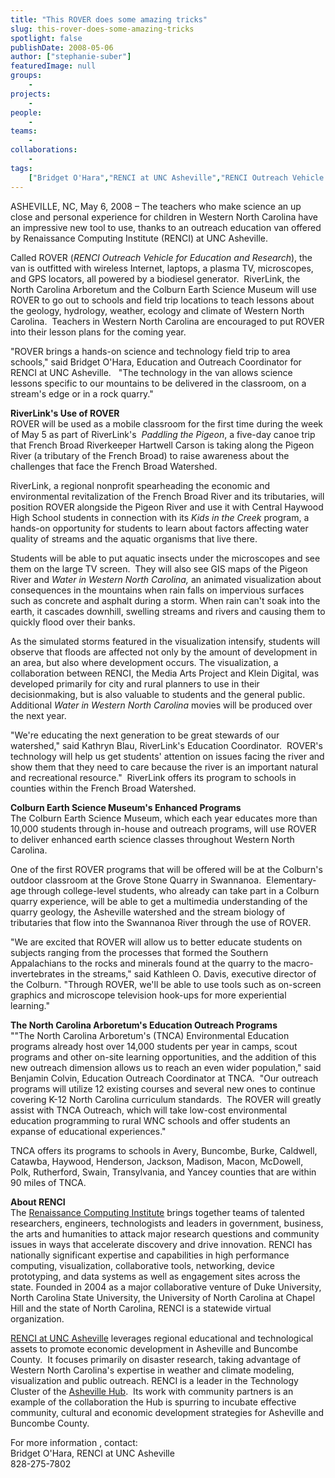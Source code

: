 ```yaml
---
title: "This ROVER does some amazing tricks"
slug: this-rover-does-some-amazing-tricks
spotlight: false
publishDate: 2008-05-06
author: ["stephanie-suber"]
featuredImage: null
groups:
    - 
projects:
    - 
people:
    - 
teams: 
    - 
collaborations:
    - 
tags:
    ["Bridget O'Hara","RENCI at UNC Asheville","RENCI Outreach Vehicle for Education and Research (ROVER)"]
---
```

<p>ASHEVILLE, NC, May 6, 2008 – The teachers who make science an up close and personal experience for children in Western North Carolina have an impressive new tool to use, thanks to an outreach education van offered by Renaissance Computing Institute (RENCI) at UNC Asheville.</p>

<p>Called ROVER (<em>RENCI Outreach  Vehicle for Education and Research</em>), the van is outfitted with wireless Internet, laptops, a plasma TV, microscopes, and GPS locators, all powered by a biodiesel generator.  RiverLink, the North Carolina Arboretum and the Colburn Earth Science Museum will use ROVER to go out to schools and field trip locations to teach lessons about the geology, hydrology, weather, ecology and climate of Western North Carolina.  Teachers in Western North Carolina are encouraged to put ROVER into their lesson plans for the coming year.</p>

<p>"ROVER brings a hands-on science and technology field trip to area schools," said Bridget O'Hara, Education and Outreach Coordinator for RENCI at UNC Asheville.   "The technology in the van allows science lessons specific to our mountains to be delivered in the classroom, on a stream's edge or in a rock quarry."</p>

<div class="news_image"><em> </em></div>

<p><strong>RiverLink's Use of ROVER</strong><br />
 ROVER will be used as a mobile classroom for the first time  during the week of May 5 as part of RiverLink's  <em>Paddling the Pigeon</em>, a five-day canoe trip that French Broad Riverkeeper Hartwell Carson is taking along the Pigeon River (a tributary of the French Broad) to raise awareness about the challenges that face the French Broad Watershed.</p>

<p>RiverLink, a regional nonprofit spearheading the economic and environmental revitalization of the French Broad River and its tributaries, will position ROVER alongside the Pigeon River and use it with Central Haywood High School students in connection with its <em>Kids  in the Creek</em> program, a hands-on opportunity for students to learn about factors affecting water quality of streams and the aquatic organisms that live there.</p>

<p>Students will be able to put aquatic insects under the microscopes and see them on the large TV screen.  They will also see GIS maps of the Pigeon River and <em>Water in Western North  Carolina,</em> an animated visualization about consequences in the mountains when rain falls on impervious surfaces such as concrete and asphalt during a storm. When rain can't soak into the earth, it cascades downhill, swelling streams and rivers and causing them to quickly flood over their banks.</p>

<p>As the simulated storms featured in the visualization intensify, students will observe that floods are affected not only by the amount of development in an area, but also where development occurs. The visualization, a collaboration between RENCI, the Media Arts Project and Klein Digital, was developed primarily for city and rural planners to use in their decisionmaking, but is also valuable to students and the general public.  Additional <em>Water in Western North Carolina</em> movies  will be produced over the next year.</p>

<p>"We're educating the next generation to be great stewards of our watershed," said Kathryn Blau, RiverLink's Education Coordinator.  ROVER's technology will help us get students' attention on issues facing the river and show them that they need to care because the river is an important natural and recreational resource."  RiverLink offers its program to schools in counties within the French Broad Watershed.</p>

<p><strong>Colburn Earth Science Museum's Enhanced Programs</strong><br />
 The  Colburn Earth Science Museum, which each year educates more than 10,000 students through in-house and outreach programs, will use ROVER to deliver enhanced earth science classes throughout Western North Carolina.</p>

<p>One of the first ROVER programs that will be offered will be at the Colburn's outdoor classroom at the Grove Stone Quarry in Swannanoa.  Elementary-age through college-level students, who already can take part in a Colburn quarry experience, will be able to get a multimedia understanding of the quarry geology, the Asheville watershed and the stream biology of tributaries that flow into the Swannanoa River through the use of ROVER.</p>

<p>"We are excited that ROVER will allow us to better educate students on subjects ranging from the processes that formed the Southern Appalachians to the rocks and minerals found at the quarry to the macro-invertebrates in the streams," said Kathleen O. Davis, executive director of the Colburn. "Through ROVER, we'll be able to use tools such as on-screen graphics and microscope television hook-ups for more experiential learning."</p>

<p><strong>The North Carolina Arboretum's Education Outreach Programs</strong><br />
 ""The North Carolina  Arboretum's (TNCA) Environmental Education programs already host over 14,000 students per year in camps, scout programs and other on-site learning opportunities, and the addition of this new outreach dimension allows us to reach an even wider population," said Benjamin Colvin, Education Outreach Coordinator at TNCA.  "Our outreach programs will utilize 12 existing courses and several new ones to continue covering K-12 North Carolina curriculum standards.  The ROVER will greatly assist with TNCA Outreach, which will take low-cost environmental education programming to rural WNC schools and offer students an expanse of educational experiences."</p>

<p>TNCA offers its programs to schools in Avery, Buncombe, Burke, Caldwell, Catawba, Haywood, Henderson, Jackson, Madison, Macon, McDowell, Polk, Rutherford, Swain, Transylvania, and Yancey counties that are within 90 miles of TNCA.</p>

<p><strong> About RENCI</strong><br />
 The <a href="https://www.renci.org/">Renaissance Computing Institute</a> brings together teams of talented researchers, engineers, technologists and leaders in government, business, the arts and humanities to attack major research questions and community issues in ways that accelerate discovery and drive innovation. RENCI has nationally significant expertise and capabilities in high performance computing, visualization, collaborative tools, networking, device prototyping, and data systems as well as engagement sites across the state. Founded in 2004 as a major collaborative venture of Duke University, North Carolina State University, the University of North Carolina at Chapel Hill and the state of North Carolina, RENCI is a statewide virtual organization.</p>

<p><a href="http://unca.renci.org" target="_blank">RENCI at UNC Asheville</a> leverages regional educational and technological assets to promote economic development in Asheville and Buncombe County.  It focuses primarily on disaster research, taking advantage of Western North Carolina's expertise in weather and climate modeling, visualization and public outreach. RENCI is a leader in the Technology Cluster of the <a href="http://www.ashevillehub.com/" target="_blank">Asheville Hub</a>.  Its work with community partners is an example of the collaboration the Hub is spurring to incubate effective community, cultural and economic development strategies for Asheville and Buncombe County.</p>

<p>For more information , contact:<br />
 Bridget O'Hara, RENCI at UNC Asheville<br />
 828-275-7802</p>
